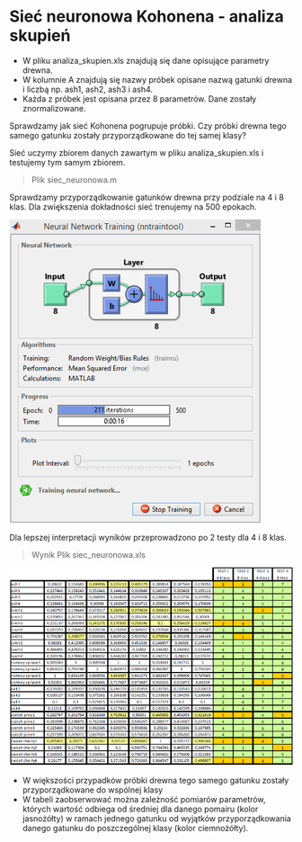# Sieć neuronowa Kohonena - analiza skupień

- W pliku analiza_skupien.xls znajdują się dane opisujące parametry drewna. 
- W kolumnie A znajdują się nazwy próbek opisane nazwą gatunki drewna i liczbą np. ash1, ash2, ash3 i ash4.
- Każda z próbek jest opisana przez 8 parametrów. Dane zostały znormalizowane.

Sprawdzamy jak sieć Kohonena pogrupuje próbki. Czy próbki drewna tego samego gatunku zostały przyporządkowane do tej samej klasy?

Sieć uczymy zbiorem danych zawartym w pliku analiza_skupien.xls i testujemy tym samym zbiorem.

> Plik siec_neuronowa.m

Sprawdzamy przyporządkowanie gatunków drewna przy podziale na 4 i 8 klas. Dla zwiększenia dokładności sieć trenujemy na 500 epokach.

<img src="01.png" />

Dla lepszej interpretacji wyników przeprowadzono po 2 testy dla 4 i 8 klas.

> Wynik Plik siec_neuronowa.xls

<img src="02.png" />

- W większości przypadków próbki drewna tego samego gatunku zostały przyporządkowane do wspólnej klasy
- W tabeli zaobserwować można zależność pomiarów parametrów, których wartość odbiega od średniej dla danego pomairu (kolor jasnożółty) w ramach jednego gatunku od wyjątków
przyporządkowania danego gatunku do poszczególnej klasy (kolor ciemnożółty).